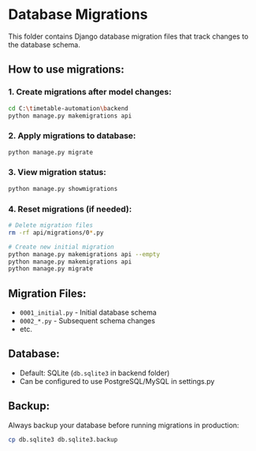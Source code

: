 # Database Migrations

This folder contains Django database migration files that track changes to the database schema.

## How to use migrations:

### 1. Create migrations after model changes:
```bash
cd C:\timetable-automation\backend
python manage.py makemigrations api
```

### 2. Apply migrations to database:
```bash
python manage.py migrate
```

### 3. View migration status:
```bash
python manage.py showmigrations
```

### 4. Reset migrations (if needed):
```bash
# Delete migration files
rm -rf api/migrations/0*.py

# Create new initial migration
python manage.py makemigrations api --empty
python manage.py makemigrations api
python manage.py migrate
```

## Migration Files:
- `0001_initial.py` - Initial database schema
- `0002_*.py` - Subsequent schema changes
- etc.

## Database:
- Default: SQLite (`db.sqlite3` in backend folder)
- Can be configured to use PostgreSQL/MySQL in settings.py

## Backup:
Always backup your database before running migrations in production:
```bash
cp db.sqlite3 db.sqlite3.backup
```
